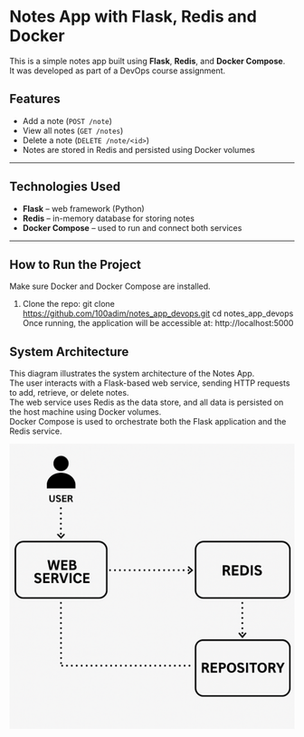 # Notes App with Flask, Redis and Docker

This is a simple notes app built using **Flask**, **Redis**, and **Docker Compose**.  
It was developed as part of a DevOps course assignment.

## Features

- Add a note (`POST /note`)
- View all notes (`GET /notes`)
- Delete a note (`DELETE /note/<id>`)
- Notes are stored in Redis and persisted using Docker volumes

---

## Technologies Used

- **Flask** – web framework (Python)
- **Redis** – in-memory database for storing notes
- **Docker Compose** – used to run and connect both services

---

## How to Run the Project

Make sure Docker and Docker Compose are installed.

1. Clone the repo:
git clone https://github.com/100adim/notes_app_devops.git
cd notes_app_devops
Once running, the application will be accessible at: http://localhost:5000

## System Architecture

This diagram illustrates the system architecture of the Notes App.  
The user interacts with a Flask-based web service, sending HTTP requests to add, retrieve, or delete notes.  
The web service uses Redis as the data store, and all data is persisted on the host machine using Docker volumes.  
Docker Compose is used to orchestrate both the Flask application and the Redis service.

![Architecture](diagram.png)
